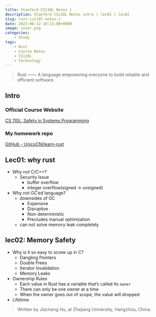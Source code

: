 ```yaml
---
title: Stanford CS110L Notes 1
description: Stanford CS110L Notes intro | lec01 | lec02
slug: rust-cs110l-notes-1
date: 2023-06-12 10:15:00+0000
image: cover.png
categories:
    - Study
tags:
    - Rust
    - Course Notes
    - CS110L
    - Technology
---
```


> Rust —— A language empowering everyone to build reliable and efficient software.

## Intro
### Official Course Website

[CS 110L: Safety in Systems Programming](https://reberhardt.com/cs110l/spring-2020/)

### My homework repo

[GitHub - UnicoCN/learn-rust](https://github.com/UnicoCN/learn-rust/tree/main)

## Lec01: why rust

- Why not C/C++?
    - Security Issue
        - buffer overflow
        - integer overflow(signed → unsigned)
- Why not GC’ed language?
    - downsides of GC
        - Expensive
        - Disruptive
        - Non-deterministic
        - Precludes manual optimization
    - can not solve memory leak completely

## lec02: Memory Safety

- Why is it so easy to screw up in C?
    - Dangling Pointers
    - Double Frees
    - Iterator Invalidation
    - Memory Leaks
- Ownership Rules
    - Each value in Rust has a variable that’s called its `owner`
    - There can only be one owner at a time
    - When the owner goes out of scope, the value will dropped
- Lifetime

> Written by Jiacheng Hu, at Zhejiang University, Hangzhou, China.
